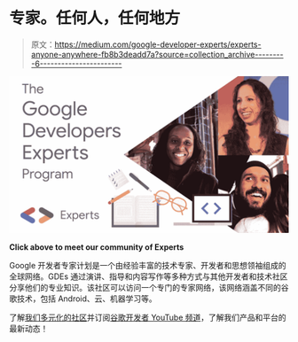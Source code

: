 # 专家。任何人，任何地方

> 原文：<https://medium.com/google-developer-experts/experts-anyone-anywhere-fb8b3deadd7a?source=collection_archive---------6----------------------->

[![](img/2e340293114ebb86808ab3395f6dbd92.png)](https://www.youtube.com/watch?v=ebcgYqVueZg)

**Click above to meet our community of Experts**

Google 开发者专家计划是一个由经验丰富的技术专家、开发者和思想领袖组成的全球网络。GDEs 通过演讲、指导和内容写作等多种方式与其他开发者和技术社区分享他们的专业知识。该社区可以访问一个专门的专家网络，该网络涵盖不同的谷歌技术，包括 Android、云、机器学习等。

了解[我们多元化的社区](https://www.youtube.com/watch?v=ebcgYqVueZg)并订阅[谷歌开发者 YouTube 频道](https://www.youtube.com/channel/UC_x5XG1OV2P6uZZ5FSM9Ttw)，了解我们产品和平台的最新动态！